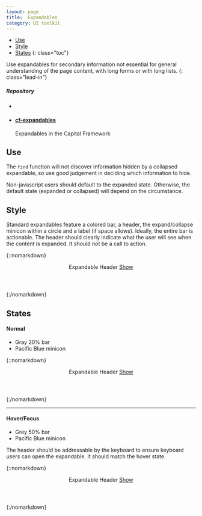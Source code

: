 ```yaml
---
layout: page
title:  Expandables
category: UI toolkit
---
```


- [Use](#use)
- [Style](#style)
- [States](#states)
{: class="toc"}

<div class="content-50 content-first">

Use expandables for secondary information not essential for general understanding of the page content, with long forms or with long lists. 
{: class="lead-in"}

</div>

<div class="content-50 content-last">
  <h5 class="repo-list-header">Repository</h5>
  <ul class="repo-list">
    <li>
      <i class="cf-icon cf-icon-github"></i>
    </li>
    <li>
      <a href="https://github.com/cfpb/cf-expandables"><h4>cf-expandables</h4></a>
      <p>Expandables in the Capital Framework</p>
    </li>
  </ul>
</div> 

## Use

The `find` function will not discover information hidden by a collapsed expandable, so use good judgement in deciding which information to hide.

Non-javascript users should default to the expanded state. Otherwise, the default state (expanded or collapsed) will depend on the circumstance.  

## Style

<div class="content-33 content-first">

Standard expandables feature a colored bar, a header, the expand/collapse minicon within a circle and a label (if space allows). Ideally, the entire bar is actionable. The header should clearly indicate what the user will see when the content is expanded. It should not be a call to action.

</div>

<div class="content-67 content-last">

{::nomarkdown}  
<div class="expandable">
    <header class="expandable-header">
        Expandable Header
        <a href="" class="expandable-button">
            <span class="expandable-text">Show</span> <i class="icon-plus-sign"></i>
        </a>
    </header>
    <div class="expandable-content expandable-hidden" style="display: none;">
        <h3>Heading 3</h3>
        <p>Lorem ipsum dolor sit amet, consectetur adipisicing elit, sed do eiusmod tempor incididunt ut labore et dolore magna aliqua.</p>
        <p>Lorem ipsum dolor sit amet, consectetur adipisicing elit, sed do eiusmod tempor incididunt ut labore et dolore magna aliqua.</p>
        <p>Lorem ipsum dolor sit amet, consectetur adipisicing elit, sed do eiusmod tempor incididunt ut labore et dolore magna aliqua.</p>
    </div>
</div>
{:/nomarkdown}

</div>

## States

<div class="content-33 content-first">

#### Normal
* Gray 20% bar 
* Pacific Blue minicon

</div>

<div class="content-67 content-last">

{::nomarkdown}  
<div class="expandable">
    <header class="expandable-header">
        Expandable Header
        <a href="" class="expandable-button">
            <span class="expandable-text">Show</span> <i class="icon-plus-sign"></i>
        </a>
    </header>
    <div class="expandable-content expandable-hidden" style="display: none;">
        <p>Lorem ipsum dolor sit amet, consectetur adipisicing elit, sed do eiusmod
        tempor incididunt ut labore et dolore magna aliqua.</p>
    </div>
</div>
{:/nomarkdown}

</div>

---

<div class="content-33 content-first">

#### Hover/Focus

* Grey 50% bar
* Pacific Blue minicon

The header should be addressable by the keyboard to ensure keyboard users can open the expandable. It should match the hover state.

</div>

<div class="content-67 content-last">

{::nomarkdown}  
<div class="expandable">
    <header class="expandable-header open">
        Expandable Header
        <a href="" class="expandable-button">
            <span class="expandable-text">Show</span> <i class="icon-plus-sign"></i>
        </a>
    </header>
    <div class="expandable-content expandable-hidden" style="display: none;">
        <p>Lorem ipsum dolor sit amet, consectetur adipisicing elit, sed do eiusmod
        tempor incididunt ut labore et dolore magna aliqua.</p>
    </div>
</div>
{:/nomarkdown}

</div>

















